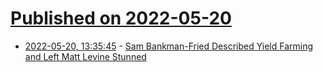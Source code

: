 # [Published on 2022-05-20](index.md)

* [2022-05-20, 13:35:45](https://news.ycombinator.com/item?id=31447159) - [Sam Bankman-Fried Described Yield Farming and Left Matt Levine Stunned](https://www.bloomberg.com/news/articles/2022-04-25/sam-bankman-fried-described-yield-farming-and-left-matt-levine-stunned)

